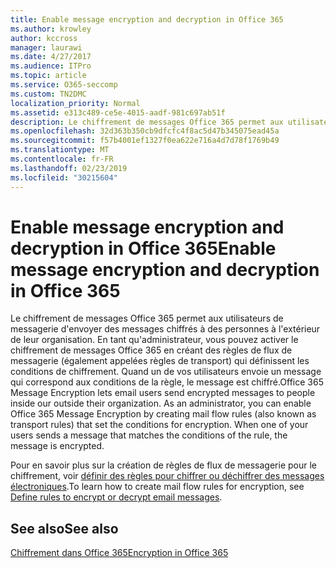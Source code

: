 ```yaml
---
title: Enable message encryption and decryption in Office 365
ms.author: krowley
author: kccross
manager: laurawi
ms.date: 4/27/2017
ms.audience: ITPro
ms.topic: article
ms.service: O365-seccomp
ms.custom: TN2DMC
localization_priority: Normal
ms.assetid: e313c489-ce5e-4015-aadf-981c697ab51f
description: Le chiffrement de messages Office 365 permet aux utilisateurs de messagerie d'envoyer des messages chiffrés à des personnes à l'extérieur de leur organisation. En tant qu'administrateur, vous pouvez activer le chiffrement de messages Office 365 en créant des règles de flux de messagerie (également appelées règles de transport) qui définissent les conditions de chiffrement.
ms.openlocfilehash: 32d363b350cb9dfcfc4f8ac5d47b345075ead45a
ms.sourcegitcommit: f57b4001ef1327f0ea622e716a4d7d78f1769b49
ms.translationtype: MT
ms.contentlocale: fr-FR
ms.lasthandoff: 02/23/2019
ms.locfileid: "30215604"
---
```

# <a name="enable-message-encryption-and-decryption-in-office-365"></a><span data-ttu-id="fce35-104">Enable message encryption and decryption in Office 365</span><span class="sxs-lookup"><span data-stu-id="fce35-104">Enable message encryption and decryption in Office 365</span></span>

<span data-ttu-id="fce35-p102">Le chiffrement de messages Office 365 permet aux utilisateurs de messagerie d'envoyer des messages chiffrés à des personnes à l'extérieur de leur organisation. En tant qu'administrateur, vous pouvez activer le chiffrement de messages Office 365 en créant des règles de flux de messagerie (également appelées règles de transport) qui définissent les conditions de chiffrement. Quand un de vos utilisateurs envoie un message qui correspond aux conditions de la règle, le message est chiffré.</span><span class="sxs-lookup"><span data-stu-id="fce35-p102">Office 365 Message Encryption lets email users send encrypted messages to people inside our outside their organization. As an administrator, you can enable Office 365 Message Encryption by creating mail flow rules (also known as transport rules) that set the conditions for encryption. When one of your users sends a message that matches the conditions of the rule, the message is encrypted.</span></span>
  
<span data-ttu-id="fce35-108">Pour en savoir plus sur la création de règles de flux de messagerie pour le chiffrement, voir [définir des règles pour chiffrer ou déchiffrer des messages électroniques](https://go.microsoft.com/fwlink/p/?LinkID=402846).</span><span class="sxs-lookup"><span data-stu-id="fce35-108">To learn how to create mail flow rules for encryption, see [Define rules to encrypt or decrypt email messages](https://go.microsoft.com/fwlink/p/?LinkID=402846).</span></span>
  
## <a name="see-also"></a><span data-ttu-id="fce35-109">See also</span><span class="sxs-lookup"><span data-stu-id="fce35-109">See also</span></span>

[<span data-ttu-id="fce35-110">Chiffrement dans Office 365</span><span class="sxs-lookup"><span data-stu-id="fce35-110">Encryption in Office 365</span></span>](https://go.microsoft.com/fwlink/p/?LinkID=392525)

